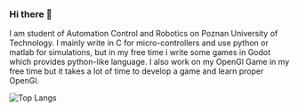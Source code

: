 ### Hi there 👋
I am student of Automation Control and Robotics on Poznan University of Technology.
I mainly write in C for micro-controllers and use python or matlab for simulations, but in my free time i write some games in Godot which provides python-like language.
I also work on my OpenGl Game in my free time but it takes a lot of time to develop a game and learn proper OpenGl.

![Top Langs](https://github-readme-stats.vercel.app/api/top-langs/?username=Gladiu&layout=compact)
<!--
**Gladiu/Gladiu** is a ✨ _special_ ✨ repository because its `README.md` (this file) appears on your GitHub profile.

Here are some ideas to get you started:

- 🔭 I’m currently working on ...
- 🌱 I’m currently learning ...
- 👯 I’m looking to collaborate on ...
- 🤔 I’m looking for help with ...
- 💬 Ask me about ...
- 📫 How to reach me: ...
- 😄 Pronouns: ...
- ⚡ Fun fact: ...
-->

